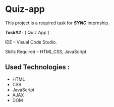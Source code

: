 # Quiz-app

This project is a required task for _**SYNC**_ internship.

_**Task#2**_ : ( Quiz App )

IDE – Visual Code Studio.

Skills Required – HTML,CSS, JavaScript.

## Used Technologies :

- HTML
- CSS
- JavaScript
- AJAX
- DOM
